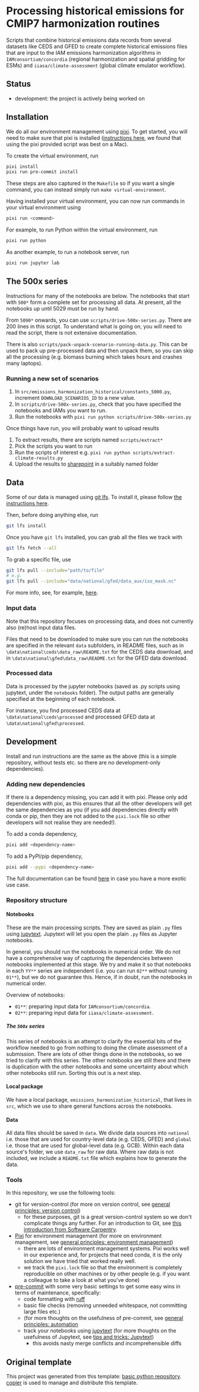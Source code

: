 # Processing historical emissions for CMIP7 harmonization routines
<!--- Adding a one-line description of what this repository is for here may be
helpful -->
<!---

We recommend having a status line in your repo to tell anyone who stumbles
on your repository where you're up to. Some suggested options:

- prototype: the project is just starting up and the code is all prototype
- development: the project is actively being worked on
- finished: the project has achieved what it wanted and is no longer being
  worked on, we won't reply to any issues
- dormant: the project is no longer worked on but we might come back to it, if
  you have questions, feel free to raise an issue
- abandoned: this project is no longer worked on and we won't reply to any
  issues

-->

Scripts that combine historical emissions data records from several datasets like CEDS and GFED
to create complete historical emissions files
that are input to the IAM emissions harmonization algorithms in `IAMconsortium/concordia`
(regional harmonization and spatial gridding for ESMs)
and `iiasa/climate-assessment` (global climate emulator workflow).

## Status

- development: the project is actively being worked on

## Installation

We do all our environment management using [pixi](https://pixi.sh/latest).
To get started, you will need to make sure that pixi is installed
([instructions here](https://pixi.sh/latest),
we found that using the pixi provided script was best on a Mac).

To create the virtual environment, run

```sh
pixi install
pixi run pre-commit install
```

These steps are also captured in the `Makefile` so if you want a single
command, you can instead simply run `make virtual-environment`.

Having installed your virtual environment, you can now run commands in your
virtual environment using

```sh
pixi run <command>
```

For example, to run Python within the virtual environment, run

```sh
pixi run python
```

As another example, to run a notebook server, run

```sh
pixi run jupyter lab
```

## The 500x series

Instructions for many of the notebooks are below.
The notebooks that start with `500*`
form a complete set for processing all data.
At present, all the notebooks up until 5029 must be run by hand.

From `5090*` onwards, you can use `scripts/drive-500x-series.py`.
There are 200 lines in this script.
To understand what is going on, you will need to read the script,
there is not extensive documentation.

There is also `scripts/pack-unpack-scenario-running-data.py`.
This can be used to pack up pre-processed data
and then unpack them, so you can skip all the processing
(e.g. biomass burning which takes hours and crashes many laptops).

### Running a new set of scenarios

1. In `src/emissions_harmonization_historical/constants_5000.py`,
   increment `DOWNLOAD_SCENARIOS_ID` to a new value.
1. In `scripts/drive-500x-series.py`,
   check that you have specified the notebooks and IAMs you want to run.
1. Run the notebooks with `pixi run python scripts/drive-500x-series.py`

Once things have run, you will probably want to upload results

1. To extract results, there are scripts named
   `scripts/extract*`
1. Pick the scripts you want to run
1. Run the scripts of interest e.g. `pixi run python scripts/extract-climate-results.py`
1. Upload the results to
   [sharepoint](https://iiasahub.sharepoint.com/sites/eceprog/Shared%20Documents/Forms/AllItems.aspx?id=%2Fsites%2Feceprog%2FShared%20Documents%2FProjects%2FCMIP7%2FIAM%20Data%20Processing%2FScenarioMIP%20Emulator%20workflow&viewid=956acd8a%2De1e7%2D4ae9%2Dab1b%2D0506911bae11&csf=1&web=1&e=yQqAUa&CID=2955cf91%2D3d7b%2D4838%2Da9e5%2D37c5c0eae367&FolderCTID=0x012000AA9481BF7BE9264E85B14105F7F082FF)
   in a suitably named folder

## Data

Some of our data is managed using [git lfs](https://git-lfs.com/).
To install it, please follow [the instructions here](https://docs.github.com/en/repositories/working-with-files/managing-large-files/installing-git-large-file-storage).

Then, before doing anything else, run

```sh
git lfs install
```

Once you have `git lfs` installed, you can grab all the files we track with

```sh
git lfs fetch --all
```

To grab a specific file, use

```sh
git lfs pull --include="path/to/file"
# e.g.
git lfs pull --include="data/national/gfed/data_aux/iso_mask.nc"
```

For more info, see, for example, [here](https://graphite.dev/guides/how-to-use-git-lfs-pull).

### Input data

Note that this repository focuses on processing data, and does not currently also (re)host input data files.

Files that need to be downloaded to make sure you can run the notebooks are specified in the relevant `data` subfolders,
in README files, such as in `\data\national\ceds\data_raw\README.txt` for the CEDS data download,
and in `\data\national\gfed\data_raw\README.txt` for the GFED data download.

### Processed data

Data is processed by the jupyter notebooks (saved as .py scripts using jupytext, under the `notebooks` folder).
The output paths are generally specified at the beginning of each notebook.

For instance, you find processed CEDS data at `\data\national\ceds\processed` and processed GFED data at `\data\national\gfed\processed`.

## Development

<!--- In bigger projects, we would recommend having separate docs where this
development information can go. However, for such a simple repository, having
it all in the README is fine. -->

Install and run instructions are the same as the above (this is a simple
repository, without tests etc. so there are no development-only dependencies).

### Adding new dependencies

If there is a dependency missing, you can add it with pixi.
Please only add dependencies with pixi,
as this ensures that all the other developers will get the same dependencies as you
(if you add dependencies directly with conda or pip,
then they are not added to the `pixi.lock` file
so other developers will not realise they are needed!).

To add a conda dependency,

```sh
pixi add <dependency-name>
```

To add a PyPI/pip dependency,

```sh
pixi add --pypi <dependency-name>
```

The full documentation can be found [here](https://pixi.sh/v0.24.1/reference/cli/#add)
in case you have a more exotic use case.

### Repository structure

#### Notebooks

These are the main processing scripts.
They are saved as plain `.py` files using [jupytext](https://jupytext.readthedocs.io/en/latest/).
Jupytext will let you open the plain `.py` files as Jupyter notebooks.

In general, you should run the notebooks in numerical order.
We do not have a comprehensive way of capturing the dependencies between notebooks implemented at this stage.
We try and make it so that notebooks in each `YY**` series are independent
(i.e. you can run `02**` without running `01**`),
but we do not guarantee this.
Hence, if in doubt, run the notebooks in numerical order.

Overview of notebooks:

- `01**`: preparing input data for `IAMconsortium/concordia`.
- `02**`: preparing input data for `iiasa/climate-assessment`.

##### The `500x` series

This series of notebooks is an attempt to clarify the essential bits of the workflow
needed to go from nothing to doing the climate assessment of a submission.
There are lots of other things done in the notebooks,
so we tried to clarify with this series.
The other notebooks are still there and there is duplication with the other notebooks
and some uncertainty about which other notebooks still run.
Sorting this out is a next step.

#### Local package

We have a local package, `emissions_harmonization_historical`,
that lives in `src`, which we use to share general functions across the notebooks.

#### Data

All data files should be saved in `data`.
We divide data sources into `national` i.e. those that are used for country-level data (e.g. CEDS, GFED)
and `global` i.e. those that are used for global-level data (e.g. GCB).
Within each data source's folder, we use `data_raw` for raw data.
Where raw data is not included, we include a `README.txt` file which explains how to generate the data.

### Tools

In this repository, we use the following tools:

- git for version-control (for more on version control, see
  [general principles: version control](https://gitlab.com/znicholls/mullet-rse/-/blob/main/book/theory/version-control.md))
    - for these purposes, git is a great version-control system so we don't
      complicate things any further. For an introduction to Git, see
      [this introduction from Software Carpentry](http://swcarpentry.github.io/git-novice/).
- [Pixi](https://pixi.sh/latest/) for environment management
   (for more on environment management, see
   [general principles: environment management](https://gitlab.com/znicholls/mullet-rse/-/blob/main/book/theory/environment-management.md))
    - there are lots of environment management systems.
      Pixi works well in our experience and,
      for projects that need conda,
      it is the only solution we have tried that worked really well.
    - we track the `pixi.lock` file so that the environment
      is completely reproducible on other machines or by other people
      (e.g. if you want a colleague to take a look at what you've done)
- [pre-commit](https://pre-commit.com/) with some very basic settings to get some
  easy wins in terms of maintenance, specifically:
    - code formatting with [ruff](https://docs.astral.sh/ruff/formatter/)
    - basic file checks (removing unneeded whitespace, not committing large
      files etc.)
    - (for more thoughts on the usefulness of pre-commit, see
      [general principles: automation](https://gitlab.com/znicholls/mullet-rse/-/blob/main/book/general-principles/automation.md)
    - track your notebooks using
    [jupytext](https://jupytext.readthedocs.io/en/latest/index.html)
    (for more thoughts on the usefulness of Jupytext, see
    [tips and tricks: Jupytext](https://gitlab.com/znicholls/mullet-rse/-/blob/main/book/tips-and-tricks/managing-notebooks-jupytext.md))
        - this avoids nasty merge conflicts and incomprehensible diffs

## Original template

This project was generated from this template:
[basic python repository](https://gitlab.com/znicholls/copier-basic-python-repository).
[copier](https://copier.readthedocs.io/en/stable/) is used to manage and
distribute this template.
